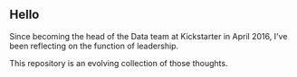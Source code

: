 ## Hello

Since becoming the head of the Data team at Kickstarter in April 2016, I've been reflecting on the function of leadership.

This repository is an evolving collection of those thoughts.
